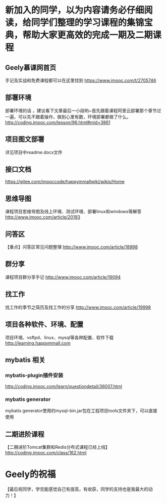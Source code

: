 # 新加入的同学，以为内容请务必仔细阅读，给同学们整理的学习课程的集锦宝典，帮助大家更高效的完成一期及二期课程

## Geely慕课网首页
手记及实战和免费课程都可以在这里找到
https://www.imooc.com/t/2705746


## 部署环境 
部署环境的话 ，建议看下文章最后一小段哟~首先跟着课程阿里云部署那个章节过一遍，可以先不跟着操作，做到心里有数，环境部署都做了什么。
http://coding.imooc.com/lesson/96.html#mid=3861 

## 项目图文部署
详见项目中readme.docx文件

## 接口文档
https://gitee.com/imooccode/happymmallwiki/wikis/Home


## 思维导图
课程项目思维导图及线上环境、测试环境、部署linux和windows等解答
http://www.imooc.com/article/20193 

## 问答区
【重点】问答区常见问题整理
http://www.imooc.com/article/18998


## 群分享
课程项目群分享手记
http://www.imooc.com/article/19094

## 找工作
找工作的季节之简历及找工作的分享
http://www.imooc.com/article/19998

## 项目各种软件、环境、配置
项目环境、vsftpd、linux、mysql等各种配置、软件下载
http://learning.happymmall.com

## mybatis 相关
### mybatis-plugin插件安装
http://coding.imooc.com/learn/questiondetail/36007.html

### mybatis generator
mybatis generator使用的mysql-bin.jar包在工程项目tools文件夹下，可以直接使用

## 二期进阶课程
【二期进阶Tomcat集群和Redis分布式课程已经上线】
http://coding.imooc.com/class/162.html

# Geely的祝福
【最后祝同学，学完能感觉自己有提高，有收获，同学的支持也是我最大的动力！】


